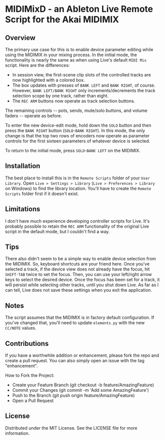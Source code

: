 # MIDIMixD - an Ableton Live Remote Script for the Akai MIDIMIX

## Overview

The primary use case for this is to enable device parameter editing while using the MIDIMIX in your mixing process.  In the initial mode, the functionality is nearly the same as when using Live's default `MIDI Mix` script.  Here are the differences: 
- In session view, the first-scene clip slots of the controlled tracks are now highlighted with a colored box.  
-  The box updates with presses of `BANK LEFT` and `BANK RIGHT`, of course.  However, `BANK LEFT/BANK RIGHT` only increments/decrements the track selection scope by one track, rather than eight.
- The `REC ARM` buttons now operate as track selection buttons.

The remaining controls -- pots, sends, mute/solo buttons, and volume faders -- operate as before.

To enter the new device-edit mode, hold down the `SOLO` button and then press the `BANK RIGHT` button (`SOLO`-`BANK RIGHT`).  In this mode, the only change is that the top two rows of encoders now operate as parameter controls for the first sixteen parameters of whatever device is selected.

To return to the initial mode, press `SOLO`-`BANK LEFT` on the MIDIMIX.

## Installation
The best place to install this is in the `Remote Scripts` folder of your `User Library`.  Open  `Live > Settings > Library` (`Live > Preferences > Library` on Windows) to find the library location.  You'll have to create the `Remote Scripts` folder first if it doesn't exist.

## Limitations
I don't have much experience developing controller scripts for Live.  It's probably possible to retain the `REC ARM` functionality of the original Live script in the default mode, but I couldn't find a way.

## Tips
There also didn't seem to be a simple way to enable device selection from the MIDIMIX.  So, keyboard shortcuts are your friend here.  Once you've selected a track, if the device view does not already have the focus, hit `SHIFT-TAB` twice to set the focus.  Then, you can use your left/right arrow keys to select the desired device.  Once the focus has been set for a track, it will persist while selecting other tracks, until you shut down Live.  As far as I can tell, Live does not save these settings when you exit the application.

## Notes
The script assumes that the MIDIMIX is in factory default configuration.  If you've changed that, you'll need to update `elements.py` with the new `CC/NOTE` values.

## Contributions
If you have a worthwhile addition or enhancement, please fork the repo and create a pull request. You can also simply open an issue with the tag "enhancement".

How to Fork the Project:
- Create your Feature Branch (git checkout -b feature/AmazingFeature)
- Commit your Changes (git commit -m 'Add some AmazingFeature')
- Push to the Branch (git push origin feature/AmazingFeature)
- Open a Pull Request

## License
Distributed under the MIT License. See the LICENSE file for more information.